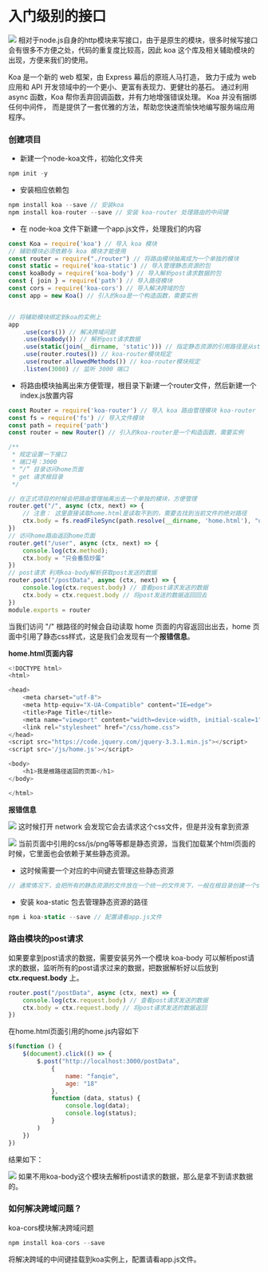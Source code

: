# 入门级别的接口


![](https://user-gold-cdn.xitu.io/2019/3/29/169c7bedeb8d264d?w=1588&h=682&f=png&s=60129)
相对于node.js自身的http模块来写接口，由于是原生的模块，很多时候写接口会有很多不方便之处，代码的重复度比较高，因此 koa 这个库及相关辅助模块的出现，方便来我们的使用。

Koa 是一个新的 web 框架，由 Express 幕后的原班人马打造， 致力于成为 web 应用和 API 开发领域中的一个更小、更富有表现力、更健壮的基石。 通过利用 async 函数，Koa 帮你丢弃回调函数，并有力地增强错误处理。 Koa 并没有捆绑任何中间件， 而是提供了一套优雅的方法，帮助您快速而愉快地编写服务端应用程序。

### 创建项目
* 新建一个node-koa文件，初始化文件夹

```js
npm init -y
```
* 安装相应依赖包

```js
npm install koa --save // 安装koa
npm install koa-router --save // 安装 koa-router 处理路由的中间键
```
* 在 node-koa 文件下新建一个app.js文件，处理我们的内容

```js
const Koa = require('koa') // 导入 koa 模块
// 辅助模块必须依赖与 koa 模块才能使用
const router = require("./router") // 将路由模块抽离成为一个单独的模块
const static = require('koa-static') // 导入管理静态资源的包
const koaBody = require('koa-body') // 导入解析post请求数据的包
const { join } = require('path') // 导入路径模块
const cors = require('koa-cors') // 导入解决跨域的包
const app = new Koa() // 引入的koa是一个构造函数，需要实例


// 将辅助模块绑定到koa的实例上
app
    .use(cors()) // 解决跨域问题
    .use(koaBody()) // 解析post请求数据
    .use(static(join(__dirname, 'static'))) // 指定静态资源的引用路径是从static目录开始的
    .use(router.routes()) // koa-router模块规定
    .use(router.allowedMethods()) // koa-router模块规定
    .listen(3000) // 监听 3000 端口
```
* 将路由模块抽离出来方便管理，根目录下新建一个router文件，然后新建一个index.js放置内容

```js
const Router = require('koa-router') // 导入 koa 路由管理模块 koa-router
const fs = require('fs') // 导入文件模块
const path = require('path')
const router = new Router() // 引入的koa-router是一个构造函数，需要实例

/**
 * 规定设置一下接口
 * 端口号：3000
 * “/” 目录访问home页面
 * get 请求根目录
 */

// 在正式项目的时候会把路由管理抽离出去一个单独的模块，方便管理
router.get("/", async (ctx, next) => {
    // 注意： 这里直接读取home.html是读取不到的，需要去找到当前文件的绝对路径
    ctx.body = fs.readFileSync(path.resolve(__dirname, 'home.html'), "utf8")
})
// 访问home路由返回home页面
router.get("/user", async (ctx, next) => {
    console.log(ctx.method);
    ctx.body = "只会番茄炒蛋"
})
// post请求 利用koa-body解析获取post发送的数据
router.post("/postData", async (ctx, next) => {
    console.log(ctx.request.body) // 查看post请求发送的数据
    ctx.body = ctx.request.body // 将post发送的数据返回回去
})
module.exports = router
```
当我们访问 "/" 根路径的时候会自动读取 home 页面的内容返回出出去，home 页面中引用了静态css样式，这是我们会发现有一个**报错信息**。

**home.html页面内容**

```js
<!DOCTYPE html>
<html>

<head>
    <meta charset="utf-8">
    <meta http-equiv="X-UA-Compatible" content="IE=edge">
    <title>Page Title</title>
    <meta name="viewport" content="width=device-width, initial-scale=1">
    <link rel="stylesheet" href="/css/home.css">
</head>
<script src="https://code.jquery.com/jquery-3.3.1.min.js"></script>
<script src='/js/home.js'></script>

<body>
    <h1>我是根路径返回的页面</h1>
</body>

</html>
```
**报错信息**

![](https://user-gold-cdn.xitu.io/2019/3/29/169c84cf65dc70ba?w=1764&h=126&f=png&s=30068)
这时候打开 network 会发现它会去请求这个css文件，但是并没有拿到资源

![](https://user-gold-cdn.xitu.io/2019/3/29/169c84e36fa1cf74?w=1798&h=994&f=png&s=226350)
当前页面中引用的css/js/png等等都是静态资源，当我们加载某个html页面的时候，它里面也会依赖于某些静态资源。
* 这时候需要一个对应的中间键去管理这些静态资源

```js
// 通常情况下，会把所有的静态资源的文件放在一个统一的文件夹下，一般在根目录创建一个static文件夹。
```
* 安装 koa-static 包去管理静态资源的路径

```js
npm i koa-static --save // 配置请看app.js文件
```
### 路由模块的post请求
如果要拿到post请求的数据，需要安装另外一个模块 koa-body 可以解析post请求的数据，监听所有的post请求过来的数据，把数据解析好以后放到 **ctx.request.body** 上。

```js
router.post("/postData", async (ctx, next) => {
    console.log(ctx.request.body) // 查看post请求发送的数据
    ctx.body = ctx.request.body // 将post请求发送的数据返回
})
```
在home.html页面引用的home.js内容如下

```js
$(function () {
    $(document).click(() => {
        $.post("http://localhost:3000/postData",
            {
                name: "fanqie",
                age: "18"
            },
            function (data, status) {
                console.log(data);
                console.log(status);
            }
        )
    })
})
```
结果如下：

![](https://user-gold-cdn.xitu.io/2019/3/29/169c8a6e4d4d1641?w=3348&h=372&f=png&s=139222)
如果不用koa-body这个模块去解析post请求的数据，那么是拿不到请求数据的。
### 如何解决跨域问题？
koa-cors模块解决跨域问题

```js
npm install koa-cors --save
```
将解决跨域的中间键挂载到koa实例上，配置请看app.js文件。

